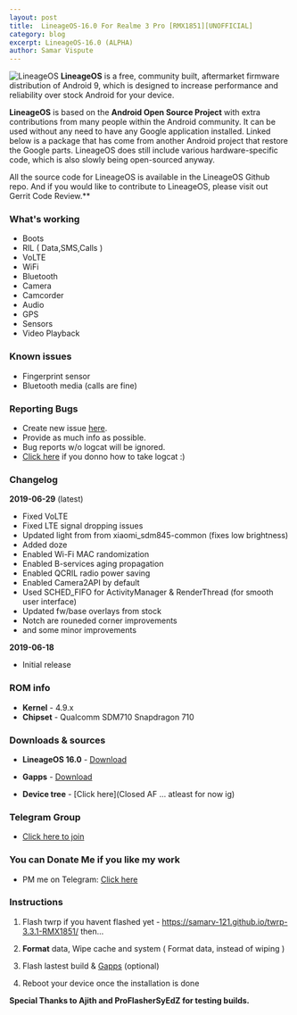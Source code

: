 ```yaml
---
layout: post
title:  LineageOS-16.0 For Realme 3 Pro [RMX1851][UNOFFICIAL]
category: blog
excerpt: LineageOS-16.0 (ALPHA)
author: Samar Vispute
---
```


![LineageOS](http://samarv-121.github.io/images/lineageos.png)
**LineageOS** is a free, community built, aftermarket firmware distribution of Android 9, which is designed to increase performance and reliability over stock Android for your device.

**LineageOS** is based on the **Android Open Source Project** with extra contributions from many people within the Android community. It can be used without any need to have any Google application installed. Linked below is a package that has come from another Android project that restore the Google parts. LineageOS does still include various hardware-specific code, which is also slowly being open-sourced anyway.

All the source code for LineageOS is available in the LineageOS Github repo. And if you would like to contribute to LineageOS, please visit out Gerrit Code Review.**

### What's working
* Boots
* RIL ( Data,SMS,Calls )
* VoLTE
* WiFi
* Bluetooth
* Camera
* Camcorder
* Audio
* GPS
* Sensors
* Video Playback

### Known issues
* Fingerprint sensor
* Bluetooth media (calls are fine)

### Reporting Bugs
* Create new issue [here](https://github.com/SamarV-121/android_device_realme_RMX1851/issues).
* Provide as much info as possible.
* Bug reports w/o logcat will be ignored.
* [Click here](https://forum.xda-developers.com/showthread.php?t=2774386) if you donno how to take logcat :)

### Changelog
**2019-06-29** (latest)
* Fixed VoLTE
* Fixed LTE signal dropping issues
* Updated light from from xiaomi_sdm845-common (fixes low brightness)
* Added doze
* Enabled Wi-Fi MAC randomization
* Enabled B-services aging propagation
* Enabled QCRIL radio power saving 
* Enabled Camera2API by default
* Used SCHED_FIFO for ActivityManager & RenderThread (for smooth user interface)
* Updated fw/base overlays from stock
* Notch are rouneded corner improvements
* and some minor improvements

**2019-06-18**
* Initial release

### ROM info
* **Kernel** - 4.9.x
* **Chipset** - Qualcomm SDM710 Snapdragon 710

### Downloads & sources
* **LineageOS 16.0** - [Download](https://www.androidfilehost.com/?fid=6006931924117906353)
* **Gapps** - [Download](http://opengapps.org)

* **Device tree** - [Click here](Closed AF ... atleast for now ig)

### Telegram Group
* [Click here to join](https://web.telegram.org/#/im?p=@rm3pro)

### You can Donate Me if you like my work
* PM me on Telegram: [Click here](https://web.telegram.org/#/im?p=@SamarV121)

### Instructions
1) Flash twrp if you havent flashed yet - https://samarv-121.github.io/twrp-3.3.1-RMX1851/ then...

2) **Format** data, Wipe cache and system ( Format data, instead of wiping )

3) Flash lastest build & [Gapps](http://opengapps.org) (optional)

5) Reboot your device once the installation is done

**Special Thanks to Ajith and ProFlasherSyEdZ for testing builds.**
